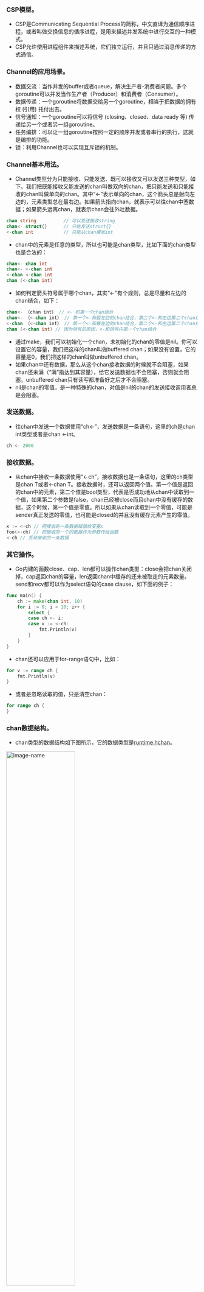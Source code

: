 ### CSP模型。
- CSP是Communicating Sequential Process的简称，中文直译为通信顺序进程，或者叫做交换信息的循序进程，是用来描述并发系统中进行交互的一种模式。
- CSP允许使用进程组件来描述系统，它们独立运行，并且只通过消息传递的方式通信。
### Channel的应用场景。
- 数据交流：当作并发的buffer或者queue，解决生产者-消费者问题。多个goroutine可以并发当作生产者（Producer）和消费者（Consumer）。
- 数据传递：一个goroutine将数据交给另一个goroutine，相当于把数据的拥有权 (引用) 托付出去。
- 信号通知：一个goroutine可以将信号 (closing、closed、data ready 等) 传递给另一个或者另一组goroutine。
- 任务编排：可以让一组goroutine按照一定的顺序并发或者串行的执行，这就是编排的功能。
- 锁：利用Channel也可以实现互斥锁的机制。
### Channel基本用法。
- Channel类型分为只能接收、只能发送、既可以接收又可以发送三种类型，如下。我们把既能接收又能发送的chan叫做双向的chan，把只能发送和只能接收的chan叫做单向的chan。其中“<-”表示单向的chan，这个箭头总是射向左边的，元素类型总在最右边。如果箭头指向chan，就表示可以往chan中塞数据；如果箭头远离chan，就表示chan会往外吐数据。
``` go
chan string          // 可以发送接收string
chan<- struct{}      // 只能发送struct{}
<-chan int           // 只能从chan接收int
```
- chan中的元素是任意的类型，所以也可能是chan类型，比如下面的chan类型也是合法的：
``` go
chan<- chan int   
chan<- <-chan int  
<-chan <-chan int
chan (<-chan int)
```
- 如何判定箭头符号属于哪个chan，其实“<-”有个规则，总是尽量和左边的chan结合，如下：
``` go
chan<- （chan int） // <- 和第一个chan结合
chan<- （<-chan int） // 第一个<-和最左边的chan结合，第二个<-和左边第二个chan结合
<-chan （<-chan int） // 第一个<-和最左边的chan结合，第二个<-和左边第二个chan结合 
chan (<-chan int) // 因为括号的原因，<-和括号内第一个chan结合
```
- 通过make，我们可以初始化一个chan，未初始化的chan的零值是nil。你可以设置它的容量，我们把这样的chan叫做buffered chan；如果没有设置，它的容量是0，我们把这样的chan叫做unbuffered chan。
- 如果chan中还有数据，那么从这个chan接收数据的时候就不会阻塞，如果chan还未满（“满”指达到其容量），给它发送数据也不会阻塞，否则就会阻塞。unbuffered chan只有读写都准备好之后才不会阻塞。
- nil是chan的零值，是一种特殊的chan，对值是nil的chan的发送接收调用者总是会阻塞。
### 发送数据。
- 往chan中发送一个数据使用“ch<-”，发送数据是一条语句，这里的ch是chan int类型或者是chan <-int。
``` go
ch <- 2000
```
### 接收数据。
- 从chan中接收一条数据使用“<-ch”，接收数据也是一条语句，这里的ch类型是chan T或者<-chan T。接收数据时，还可以返回两个值。第一个值是返回的chan中的元素，第二个值是bool类型，代表是否成功地从chan中读取到一个值，如果第二个参数是false，chan已经被close而且chan中没有缓存的数据，这个时候，第一个值是零值。所以如果从chan读取到一个零值，可能是sender真正发送的零值，也可能是closed的并且没有缓存元素产生的零值。
``` go
x := <-ch // 把接收的一条数据赋值给变量x
foo(<-ch) // 把接收的一个的数据作为参数传给函数
<-ch // 丢弃接收的一条数据
```
### 其它操作。
- Go内建的函数close、cap、len都可以操作chan类型：close会把chan关闭掉，cap返回chan的容量，len返回chan中缓存的还未被取走的元素数量。send和recv都可以作为select语句的case clause，如下面的例子：
``` go
func main() {
    ch := make(chan int, 10)
    for i := 0; i < 10; i++ {
        select {
        case ch <- i:
        case v := <-ch:
            fmt.Println(v)
        }
    }
}
```
- chan还可以应用于for-range语句中，比如：
``` go
for v := range ch {
    fmt.Println(v)
}
```
- 或者是忽略读取的值，只是清空chan：
``` go
for range ch {
}
```
### chan数据结构。
- chan类型的数据结构如下图所示，它的数据类型是[runtime.hchan](https://github.com/golang/go/blob/master/src/runtime/chan.go#L32)。
<img src="https://github.com/liusuxian/StudyGo/blob/master/img/Channel.jpg" width = "60%" height = "60%" alt="image-name"/>

- qcount：代表chan中已经接收但还没被取走的元素的个数。内建函数len可以返回这个字段的值。
- dataqsiz：队列的大小。chan使用一个循环队列来存放元素，循环队列很适合这种生产者-消费者的场景。
- buf：存放元素的循环队列的buffer。
- elemtype和elemsize：chan中元素的类型和size。因为chan一旦声明，它的元素类型是固定的，即普通类型或者指针类型，所以元素大小也是固定的。
- sendx：处理发送数据的指针在buf中的位置。一旦接收了新的数据，指针就会加上elemsize移向下一个位置。buf的总大小是elemsize的整数倍，而且buf是一个循环列表。
- recvx：处理接收请求时的指针在buf中的位置。一旦取出数据，此指针会移动到下一个位置。
- recvq：chan是多生产者多消费者的模式，如果消费者因为没有数据可读而被阻塞了，就会被加入到recvq队列中。
- sendq：如果生产者因为buf满了而阻塞，会被加入到sendq队列中。
### 初始化。
- Go在编译的时候，会根据容量的大小选择调用makechan64还是makechan。makechan64只是做了size检查，底层还是调用makechan实现的。makechan的目标就是生成hchan对象。
### send。
- Go在编译发送数据给chan的时候，会把send语句转换成chansend1函数，chansend1函数会调用chansend。1、如果chan是nil的话，就把调用者永远阻塞。2、如果往一个已经满了的chan实例发送数据时，并且想不阻塞当前调用，那么直接返回。chansend1方法在调用chansend的时候设置了阻塞参数。3、如果chan已经被close了，再往里面发送数据的话会panic。4、如果等待队列中有等待的receiver，那么就把它从队列中弹出，然后直接把数据交给它，而不需要放入到buf中，速度可以更快一些。5、如果当前没有receiver，需要把数据放入到buf中，放入之后就成功返回了。6、如果buf满了，发送者的goroutine就会加入到发送者的等待队列中，直到被唤醒。这个时候数据或者被取走了，或者chan被close了。
### recv。
- 在处理从chan中接收数据时，Go会把代码转换成chanrecv1函数，如果要返回两个返回值，会转换成chanrecv2，chanrecv1函数和chanrecv2会调用chanrecv。chanrecv1和chanrecv2传入的block参数的值是true，都是阻塞方式。1、chan为nil的情况和send一样，从nil chan中接收（读取、获取）数据时，调用者会被永远阻塞。2、如果chan已经被close了，并且队列中没有缓存的元素，那么将得到零值。3、如果buf满了。这个时候如果是unbuffer的chan，就直接将sender的数据复制给receiver，否则就从队列头部读取一个值，并把这个sender的值加入到队列尾部。4、如果没有等待的sender的情况，这个是和chansend共用一把大锁，所以不会有并发的问题，如果buf有元素，就取出一个元素给receiver。5、如果buf中没有元素，那么当前的receiver就会被阻塞，直到它从sender中接收了数据，或者是chan被close才返回。
### close。
- 通过close函数，可以把chan关闭，编译器会替换成closechan方法的调用。1、如果chan为nil，close会panic；2、如果chan已经closed，再次close也会panic。3、如果chan不为nil，chan也没有closed，就把等待队列中的sender（writer）和 receiver（reader）从队列中全部移除并唤醒。
### 使用Channel最常见的错误是panic和goroutine泄漏。
- close为nil的chan，会panic。
- close已经close的chan，会panic。
- send已经close的chan，会panic。
### 选择Channel还是选择并发原语的方法。
- 共享资源的并发访问使用传统并发原语。
- 复杂的任务编排和消息传递使用Channel。
- 消息通知机制使用Channel，除非只想signal一个goroutine才使用Cond。
- 简单等待所有任务的完成用WaitGroup，也有Channel的推崇者用Channel，都可以。
- 需要和Select语句结合，使用Channel。 
- 需要和超时配合时，使用Channel和Context。
### Channel不同状态下各种操作的结果。
<img src="https://github.com/liusuxian/StudyGo/blob/master/img/Channel1.jpg" width = "60%" height = "60%" alt="image-name"/>

### 使用反射操作Channel。
- 通过反射的方式执行select语句，在处理很多的case clause，尤其是不定长的case clause的时候，非常有用。任务编排的实现，也可以用这种方法。
### 典型的应用场景。
- 消息交流。从chan的内部实现看，它是以一个循环队列的方式存放数据，所以它有时候也会被当成线程安全的队列和buffer使用。一个goroutine可以安全地往Channel中塞数据，另外一个goroutine可以安全地从Channel中读取数据，goroutine就可以安全地实现信息交流了。比如worker池的例子，Marcio Castilho [使用Go每分钟处理百万请求](http://marcio.io/2015/07/handling-1-million-requests-per-minute-with-golang/) 这篇文章中，就介绍了他们应对大并发请求的设计。
- 数据传递。这类场景有一个特点，就是当前持有数据的goroutine都有一个信箱，信箱使用chan实现，goroutine只需要关注自己的信箱中的数据，处理完毕后，就把结果发送到下一家的信箱中。
- 信号通知。chan类型有这样一个特点：chan如果为空，那么receiver接收数据的时候就会阻塞等待，直到chan被关闭或者有新的数据到来。利用这个机制，我们可以实现wait/notify的设计模式。传统的并发原语Cond也能实现这个功能。但是Cond使用起来比较复杂，容易出错，而使用chan实现wait/notify模式，就方便多了。除了正常的业务处理时的wait/notify，我们经常碰到的一个场景，就是程序关闭的时候，我们需要在退出之前做一些清理的动作。这个时候，我们经常要使用chan。比如使用chan实现程序的graceful shutdown，在退出之前执行一些连接关闭、文件close、缓存落盘等一些动作。有时候清理可能是一个很耗时的操作，比如十几分钟才能完成，如果程序退出需要等待这么长时间，用户是不能接受的，所以在实践中，我们需要设置一个最长的等待时间。只要超过了这个时间，程序就不再等待，可以直接退出。所以退出的时候分为两个阶段：closing代表程序退出，但是清理工作还没做；closed代表清理工作已经做完。
- 锁。在chan的内部实现中，就有一把互斥锁保护着它的所有字段。从外在表现上，chan的发送和接收之间也存在着happens-before的关系，保证元素放进去之后，receiver才能读取到（关于happends-before的关系，是指事件发生的先后顺序关系）。要想使用chan实现互斥锁，至少有两种方式。一种方式是先初始化一个capacity等于1的Channel，然后再放入一个元素。这个元素就代表锁，谁取得了这个元素，就相当于获取了这把锁。另一种方式是，先初始化一个capacity等于1的Channel，它的“空槽”代表锁，谁能成功地把元素发送到这个Channel谁就获取了这把锁。
- 任务编排。1、Or-Done模式，Or-Done模式是信号通知模式中更宽泛的一种模式。这里提到了“信号通知模式”。我们会使用“信号通知”实现某个任务执行完成后的通知机制，在实现时，我们为这个任务定义一个类型为chan struct{}类型的done变量，等任务结束后，我们就可以close这个变量，然后其它receiver就会收到这个通知。这是有一个任务的情况，如果有多个任务，只要有任意一个任务执行完，我们就想获得这个信号，这就是Or-Done模式。比如你发送同一个请求到多个微服务节点，只要任意一个微服务节点返回结果，就算成功，可以使用递归、反射，或者是用最笨的每个goroutine处理一个Channel的方式来实现。2、扇入模式。在软件工程中，模块的扇入是指有多少个上级模块调用它。而对于我们这里的Channel扇入模式来说，就是指有多个源Channel输入、一个目的Channel输出的情况。扇入比就是源Channel数量比1。每个源Channel的元素都会发送给目标Channel，相当于目标Channel的receiver只需要监听目标Channel，就可以接收所有发送给源Channel的数据。扇入模式也可以使用反射、递归，或者是用最笨的每个goroutine处理一个Channel的方式来实现。